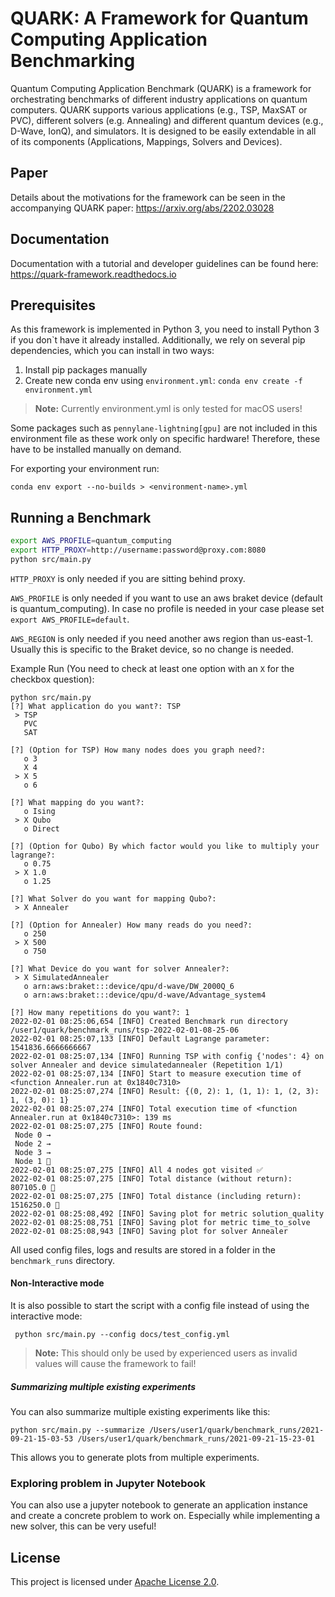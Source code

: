 # QUARK: A Framework for Quantum Computing Application Benchmarking

Quantum Computing Application Benchmark (QUARK) is a framework for orchestrating benchmarks of different industry applications on quantum computers. 
QUARK supports various applications (e.g., TSP, MaxSAT or PVC), different solvers (e.g. Annealing) and different quantum devices (e.g., D-Wave, IonQ), and simulators.
It is designed to be easily extendable in all of its components (Applications, Mappings, Solvers and Devices).

## Paper
Details about the motivations for the framework can be seen in the accompanying QUARK paper: https://arxiv.org/abs/2202.03028

## Documentation
Documentation with a tutorial and developer guidelines can be found here: https://quark-framework.readthedocs.io

## Prerequisites
As this framework is implemented in Python 3, you need to install Python 3 if you don`t have it already installed. 
Additionally, we rely on several pip dependencies, which you can install in two ways:

1. Install pip packages manually
2. Create new conda env using `environment.yml`:
    ```conda env create -f environment.yml```

> __Note:__ Currently environment.yml is only tested for macOS users!

Some packages such as `pennylane-lightning[gpu]` are not included in this environment file as these work only on specific
hardware! Therefore, these have to be installed manually on demand.

For exporting your environment run:
```
conda env export --no-builds > <environment-name>.yml
```

## Running a Benchmark

```bash 
export AWS_PROFILE=quantum_computing
export HTTP_PROXY=http://username:password@proxy.com:8080 
python src/main.py
```
`HTTP_PROXY` is only needed if you are sitting behind proxy.

`AWS_PROFILE` is only needed if you want to use an aws braket device (default is quantum_computing). 
In case no profile is needed in your case please set `export AWS_PROFILE=default`.

`AWS_REGION` is only needed if you need another aws region than us-east-1.
Usually this is specific to the Braket device, so no change is needed.

Example Run (You need to check at least one option with an ``X`` for the checkbox question):
```
python src/main.py 
[?] What application do you want?: TSP
 > TSP
   PVC
   SAT

[?] (Option for TSP) How many nodes does you graph need?: 
   o 3
   X 4
 > X 5
   o 6

[?] What mapping do you want?: 
   o Ising
 > X Qubo
   o Direct

[?] (Option for Qubo) By which factor would you like to multiply your lagrange?: 
   o 0.75
 > X 1.0
   o 1.25

[?] What Solver do you want for mapping Qubo?: 
 > X Annealer

[?] (Option for Annealer) How many reads do you need?: 
   o 250
 > X 500
   o 750

[?] What Device do you want for solver Annealer?: 
 > X SimulatedAnnealer
   o arn:aws:braket:::device/qpu/d-wave/DW_2000Q_6
   o arn:aws:braket:::device/qpu/d-wave/Advantage_system4

[?] How many repetitions do you want?: 1
2022-02-01 08:25:06,654 [INFO] Created Benchmark run directory /user1/quark/benchmark_runs/tsp-2022-02-01-08-25-06
2022-02-01 08:25:07,133 [INFO] Default Lagrange parameter: 1541836.6666666667
2022-02-01 08:25:07,134 [INFO] Running TSP with config {'nodes': 4} on solver Annealer and device simulatedannealer (Repetition 1/1)
2022-02-01 08:25:07,134 [INFO] Start to measure execution time of <function Annealer.run at 0x1840c7310>
2022-02-01 08:25:07,274 [INFO] Result: {(0, 2): 1, (1, 1): 1, (2, 3): 1, (3, 0): 1}
2022-02-01 08:25:07,274 [INFO] Total execution time of <function Annealer.run at 0x1840c7310>: 139 ms
2022-02-01 08:25:07,275 [INFO] Route found:
 Node 0 →
 Node 2 →
 Node 3 →
 Node 1 🏁
2022-02-01 08:25:07,275 [INFO] All 4 nodes got visited ✅ 
2022-02-01 08:25:07,275 [INFO] Total distance (without return): 807105.0 📏 
2022-02-01 08:25:07,275 [INFO] Total distance (including return): 1516250.0 📏 
2022-02-01 08:25:08,492 [INFO] Saving plot for metric solution_quality
2022-02-01 08:25:08,751 [INFO] Saving plot for metric time_to_solve
2022-02-01 08:25:08,943 [INFO] Saving plot for solver Annealer
```

All used config files, logs and results are stored in a folder in the ```benchmark_runs``` directory.
    
#### Non-Interactive mode
It is also possible to start the script with a config file instead of using the interactive mode:
```
 python src/main.py --config docs/test_config.yml
```

> __Note:__ This should only be used by experienced users as invalid values will cause the framework to fail!

##### Summarizing multiple existing experiments
You can also summarize multiple existing experiments like this:
```
python src/main.py --summarize /Users/user1/quark/benchmark_runs/2021-09-21-15-03-53 /Users/user1/quark/benchmark_runs/2021-09-21-15-23-01
```
This allows you to generate plots from multiple experiments.

### Exploring problem in Jupyter Notebook
You can also use a jupyter notebook to generate an application instance
and create a concrete problem to work on. Especially while implementing a new solver, this can be very useful!

## License

This project is licensed under [Apache License 2.0](LICENSE).